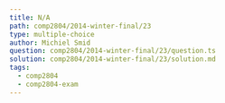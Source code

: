 ```yaml
---
title: N/A
path: comp2804/2014-winter-final/23
type: multiple-choice
author: Michiel Smid
question: comp2804/2014-winter-final/23/question.ts
solution: comp2804/2014-winter-final/23/solution.md
tags:
  - comp2804
  - comp2804-exam
---
```

